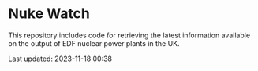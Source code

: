 # Nuke Watch

This repository includes code for retrieving the latest information available on the output of EDF nuclear power plants in the UK.

Last updated: 2023-11-18 00:38